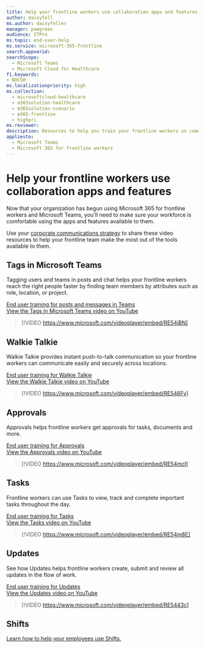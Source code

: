 ```yaml
---
title: Help your frontline workers use collaboration apps and features
author: daisyfell
ms.author: daisyfeller
manager: pamgreen
audience: ITPro
ms.topic: end-user-help 
ms.service: microsoft-365-frontline 
search.appverid: 
searchScope:
  - Microsoft Teams
  - Microsoft Cloud for Healthcare
f1.keywords:
- NOCSH
ms.localizationpriority: high
ms.collection: 
  - microsoftcloud-healthcare
  - m365solution-healthcare
  - m365solution-scenario
  - m365-frontline
  - highpri
ms.reviewer: 
description: Resources to help you train your frontline workers on communication and collaboration features in Teams and Teams apps.
appliesto: 
  - Microsoft Teams
  - Microsoft 365 for frontline workers
---
```


# Help your frontline workers use collaboration apps and features

Now that your organization has begun using Microsoft 365 for frontline workers and Microsoft Teams, you'll need to make sure your workforce is comfortable using the apps and features available to them.

Use your [corporate communications strategy](flw-corp-comms.md) to share these video resources to help your frontline team make the most out of the tools available to them.

## Tags in Microsoft Teams

Tagging users and teams in posts and chat helps your frontline workers reach the right people faster by finding team members by attributes such as role, location, or project.

[End user training for posts and messages in Teams](https://support.microsoft.com/office/create-and-format-a-post-e66777da-636b-49eb-9408-b0d88b212885) <br>
[View the Tags in Microsoft Teams video on YouTube](https://go.microsoft.com/fwlink/?linkid=2202727)
> [!VIDEO https://www.microsoft.com/videoplayer/embed/RE54jBN]

## Walkie Talkie

Walkie Talkie provides instant push-to-talk communication so your frontline workers can communicate easily and securely across locations.

[End user training for Walkie Talkie](https://support.microsoft.com/office/use-walkie-talkie-in-teams-884a008a-761e-4b62-99f8-15671d9a2f69) <br>
[View the Walkie Talkie video on YouTube](https://go.microsoft.com/fwlink/?linkid=2202710)
> [!VIDEO https://www.microsoft.com/videoplayer/embed/RE546Fv]

## Approvals

Approvals helps frontline workers get approvals for tasks, documents and more.

[End user training for Approvals](https://support.microsoft.com/office/what-is-approvals-a9a01c95-e0bf-4d20-9ada-f7be3fc283d3?wt.mc_id=otc_microsoft_teams) <br>
[View the Approvals video on YouTube](https://go.microsoft.com/fwlink/?linkid=2202800)
> [!VIDEO https://www.microsoft.com/videoplayer/embed/RE54mcl]

## Tasks

Frontline workers can use Tasks to view, track and complete important tasks throughout the day.

[End user training for Tasks](https://support.microsoft.com/office/use-the-tasks-app-in-teams-e32639f3-2e07-4b62-9a8c-fd706c12c070) <br>
[View the Tasks video on YouTube](https://go.microsoft.com/fwlink/?linkid=2202616)
> [!VIDEO https://www.microsoft.com/videoplayer/embed/RE54m8E]

## Updates

See how Updates helps frontline workers create, submit and review all updates in the flow of work.

[End user training for Updates](https://support.microsoft.com/office/get-started-in-updates-c03a079e-e660-42dc-817b-ca4cfd602e5a) <br>
[View the Updates video on YouTube](https://go.microsoft.com/fwlink/?linkid=2202831)
> [!VIDEO https://www.microsoft.com/videoplayer/embed/RE5443c]

## Shifts

[Learn how to help your employees use Shifts.](shifts-toolkit.md)
